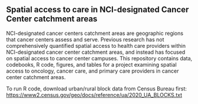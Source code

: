 ## **Spatial access to care in NCI-designated Cancer Center catchment areas**

NCI-designated cancer centers catchment areas are geographic regions that cancer centers assess and serve. Previous research has not comprehensively quantified spatial access to health care providers within NCI-designated cancer center catchment areas, and instead has focused on spatial access to cancer center campuses. This repository contains data, codebooks, R code, figures, and tables for a project examining spatial access to oncology, cancer care, and primary care providers in cancer center catchment areas.

To run R code, download urban/rural block data from Census Bureau first: https://www2.census.gov/geo/docs/reference/ua/2020_UA_BLOCKS.txt
